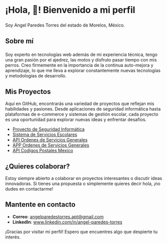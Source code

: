 <br clear="both">

<h1 align="left">¡Hola, 👋! Bienvenido a mi perfil</h1>

###

<p align="left">Soy Angel Paredes Torres del estado de Morelos, México.</p>

###

<h2 align="left">Sobre mí</h2>

###

<p align="left">Soy experto en tecnologías web además de mi experiencia técnica, tengo una gran pasión por el ajedrez, las motos y disfruto pasar tiempo con mis perros. Creo firmemente en la importancia de la continua auto-mejora y aprendizaje, lo que me lleva a explorar constantemente nuevas tecnologías y metodologías de desarrollo.</p>

###

## Mis Proyectos

Aquí en GitHub, encontrarás una variedad de proyectos que reflejan mis habilidades y pasiones. Desde aplicaciones de seguridad informática hasta plataformas de e-commerce y sistemas de gestión escolar, cada proyecto es una oportunidad para explorar nuevas ideas y enfrentar desafíos.

- [Proyecto de Seguridad Informática](#)
- [Sistema de Servicios Escolares](#)
- [API Ordenes de Servicios Generales](#)
- [APP Ordenes de Servicios Generales](#)
- [API Codigos Postales Mexico](#)

## ¿Quieres colaborar?

Estoy siempre abierto a colaborar en proyectos interesantes o discutir ideas innovadoras. Si tienes una propuesta o simplemente quieres decir hola, ¡no dudes en contactarme!

## Mantente en contacto

- **Correo**: angelparedestorres.apt@gmail.com
- **LinkedIn**: www.linkedin.com/in/angel-paredes-torres

¡Gracias por visitar mi perfil! Espero que encuentres algo que despierte tu interés.


